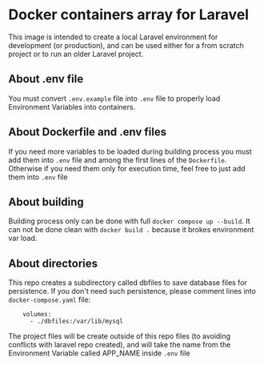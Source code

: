 # Docker containers array for Laravel
This image is intended to create a local Laravel environment for development (or production), and can be used either for a from scratch project or to run an older Laravel project.

## About .env file
You must convert `.env.example` file into `.env` file to properly load Environment Variables into containers.

## About Dockerfile and .env files
If you need more variables to be loaded during building process you must add them into `.env` file and among the first lines of the `Dockerfile`. Otherwise if you need them only for execution time, feel free to just add them into `.env` file

## About building
Building process only can be done with full `docker compose up --build`. It can not be done clean with `docker build .` because it brokes environment var load.

## About directories
This repo creates a subdirectory called dbfiles to save database files for persistence. If you don't need such persistence, please comment lines into `docker-compose.yaml` file:
```
    volumes:
      - ./dbfiles:/var/lib/mysql
```

The project files will be create outside of this repo files (to avoiding conflicts with laravel repo created), and will take the name from the Environment Variable called APP_NAME inside `.env` file
